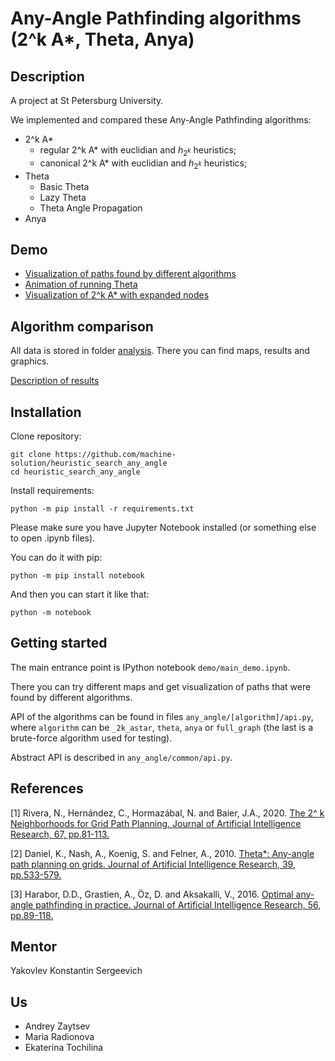 # Any-Angle Pathfinding algorithms (2^k A*, Theta, Anya)

## Description

A project at St Petersburg University.

We implemented and compared these Any-Angle Pathfinding algorithms:
- 2^k A\*
    - regular 2^k A\* with euclidian and $h_{2^k}$ heuristics;
    - canonical 2^k A\* with euclidian and $h_{2^k}$ heuristics;
- Theta
    - Basic Theta
    - Lazy Theta
    - Theta Angle Propagation
- Anya

## Demo

- [Visualization of paths found by different algorithms](demo/main_demo.ipynb)
- [Animation of running Theta](demo/animation_for_theta.ipynb)
- [Visualization of 2^k A* with expanded nodes](demo/extra_plots_for_2k_astar.ipynb)

## Algorithm comparison

All data is stored in folder [analysis](analysis). There you can find maps, results and graphics.

[Description of results](results.md)

## Installation

Clone repository:
```
git clone https://github.com/machine-solution/heuristic_search_any_angle
cd heuristic_search_any_angle
```

Install requirements:
```
python -m pip install -r requirements.txt
```

Please make sure you have Jupyter Notebook installed (or something else to open .ipynb files).

You can do it with pip:
```
python -m pip install notebook
```

And then you can start it like that:
```
python -m notebook
```

## Getting started

The main entrance point is IPython notebook `demo/main_demo.ipynb`.

There you can try different maps and get visualization of paths that were found by different algorithms.

API of the algorithms can be found in files `any_angle/[algorithm]/api.py`, where `algorithm` can be `_2k_astar`, `theta`, `anya` or `full_graph` (the last is a brute-force algorithm used for testing).

Abstract API is described in `any_angle/common/api.py`.

## References

[1] Rivera, N., Hernández, C., Hormazábal, N. and Baier, J.A., 2020. [The 2^ k Neighborhoods for Grid Path Planning. Journal of Artificial Intelligence Research, 67, pp.81-113.](https://www.jair.org/index.php/jair/article/view/11383)

[2] Daniel, K., Nash, A., Koenig, S. and Felner, A., 2010. [Theta*: Any-angle path planning on grids. Journal of Artificial Intelligence Research, 39, pp.533-579.](https://www.jair.org/index.php/jair/article/view/10676)

[3] Harabor, D.D., Grastien, A., Öz, D. and Aksakalli, V., 2016. [Optimal any-angle pathfinding in practice. Journal of Artificial Intelligence Research, 56, pp.89-118.](https://www.jair.org/index.php/jair/article/view/11383)

## Mentor

Yakovlev Konstantin Sergeevich

## Us

- Andrey Zaytsev
- Maria Radionova
- Ekaterina Tochilina
